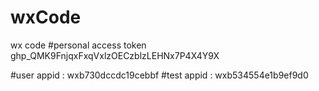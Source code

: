 # wxCode
wx code
#personal access token 
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

#user appid : wxb730dccdc19cebbf
#test appid : wxb534554e1b9ef9d0